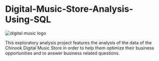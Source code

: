 # Digital-Music-Store-Analysis-Using-SQL
![digital music logo](https://user-images.githubusercontent.com/127675963/229233204-cb464a46-3bc5-4b7b-a638-12f54ef78726.png)

This exploratory analysis project features the analysis of the data of the Chinook Digital Music Store in order to help them optimize their business opportunities and to answer business related questions.
